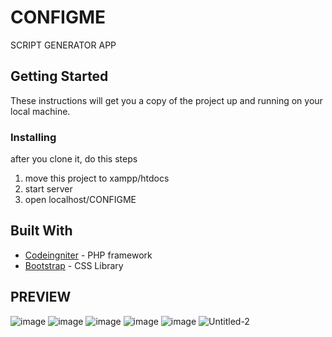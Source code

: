 # CONFIGME

SCRIPT GENERATOR APP

## Getting Started

These instructions will get you a copy of the project up and running on your local machine.


### Installing

after you clone it, do this steps

1. move this project to xampp/htdocs
2. start server
3. open localhost/CONFIGME

## Built With

* [Codeingniter](https://codeigniter.com/) - PHP framework
* [Bootstrap](https://getbootstrap.com/docs/4.0/getting-started/introduction/) - CSS Library

## PREVIEW
![image](https://user-images.githubusercontent.com/25057235/80936013-84a4fe00-8df9-11ea-8f7a-13f0b8838af1.png)
![image](https://user-images.githubusercontent.com/25057235/80936034-94244700-8df9-11ea-823b-e91d1782e1b1.png)
![image](https://user-images.githubusercontent.com/25057235/80936060-b1591580-8df9-11ea-99e7-9da30b61bd8b.png)
![image](https://user-images.githubusercontent.com/25057235/80936113-e6656800-8df9-11ea-9248-e5d9455651dc.png)
![image](https://user-images.githubusercontent.com/25057235/80936142-01d07300-8dfa-11ea-9c0a-05115eac5f41.png)
![Untitled-2](https://user-images.githubusercontent.com/25057235/80936368-195c2b80-8dfb-11ea-9959-ad7919bef37d.png)

